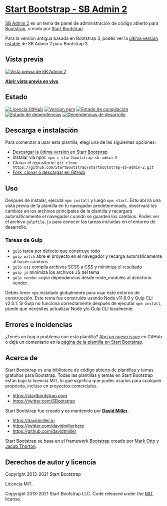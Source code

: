 # [Start Bootstrap - SB Admin 2](https://startbootstrap.com/theme/sb-admin-2/)

[SB Admin 2](https://startbootstrap.com/theme/sb-admin-2/) es un tema de panel de administración de código abierto para [Bootstrap](https://getbootstrap.com/), creado por [Start Bootstrap](https://startbootstrap.com/).

Para la versión antigua basada en Bootstrap 3, podés ver la [última versión estable](https://github.com/StartBootstrap/startbootstrap-sb-admin-2/releases/tag/v3.3.7%2B1) de SB Admin 2 para Bootstrap 3.

## Vista previa

[![Vista previa de SB Admin 2](https://assets.startbootstrap.com/img/screenshots/themes/sb-admin-2.png)](https://startbootstrap.github.io/startbootstrap-sb-admin-2/)

**[Abrir vista previa en vivo](https://startbootstrap.github.io/startbootstrap-sb-admin-2/)**

## Estado

[![Licencia GitHub](https://img.shields.io/badge/license-MIT-blue.svg)](https://raw.githubusercontent.com/StartBootstrap/startbootstrap-sb-admin-2/master/LICENSE)
[![Versión npm](https://img.shields.io/npm/v/startbootstrap-sb-admin-2.svg)](https://www.npmjs.com/package/startbootstrap-sb-admin-2)
[![Estado de compilación](https://travis-ci.org/StartBootstrap/startbootstrap-sb-admin-2.svg?branch=master)](https://travis-ci.org/StartBootstrap/startbootstrap-sb-admin-2)
[![Estado de dependencias](https://david-dm.org/StartBootstrap/startbootstrap-sb-admin-2/status.svg)](https://david-dm.org/StartBootstrap/startbootstrap-sb-admin-2)
[![Dependencias de desarrollo](https://david-dm.org/StartBootstrap/startbootstrap-sb-admin-2/dev-status.svg)](https://david-dm.org/StartBootstrap/startbootstrap-sb-admin-2?type=dev)

## Descarga e instalación

Para comenzar a usar esta plantilla, elegí una de las siguientes opciones:

- [Descargar la última versión en Start Bootstrap](https://startbootstrap.com/theme/sb-admin-2/)
- Instalar vía npm: `npm i startbootstrap-sb-admin-2`
- Clonar el repositorio: `git clone https://github.com/StartBootstrap/startbootstrap-sb-admin-2.git`
- [Fork, clonar o descargar en GitHub](https://github.com/StartBootstrap/startbootstrap-sb-admin-2)

## Uso

Después de instalar, ejecutá `npm install` y luego `npm start`. Esto abrirá una vista previa de la plantilla en tu navegador predeterminado, observará los cambios en los archivos principales de la plantilla y recargará automáticamente el navegador cuando se guarden los cambios. Podés ver el archivo `gulpfile.js` para conocer las tareas incluidas en el entorno de desarrollo.

### Tareas de Gulp

- `gulp` tarea por defecto que construye todo
- `gulp watch` abre el proyecto en el navegador y recarga automáticamente al hacer cambios
- `gulp css` compila archivos SCSS a CSS y minimiza el resultado
- `gulp js` minimiza los archivos JS del tema
- `gulp vendor` copia dependencias desde node_modules al directorio vendor

Debés tener `npm` instalado globalmente para usar este entorno de construcción. Este tema fue construido usando Node v11.6.0 y Gulp CLI v2.0.1. Si Gulp no funciona correctamente después de ejecutar `npm install`, puede que necesites actualizar Node y/o Gulp CLI localmente.

## Errores e incidencias

¿Tenés un bug o problema con esta plantilla? [Abrí un nuevo issue](https://github.com/StartBootstrap/startbootstrap-sb-admin-2/issues) en GitHub o dejá un comentario en la [página de la plantilla en Start Bootstrap](https://startbootstrap.com/theme/sb-admin-2/).

## Acerca de

Start Bootstrap es una biblioteca de código abierto de plantillas y temas gratuitos para Bootstrap. Todas las plantillas y temas en Start Bootstrap están bajo la licencia MIT, lo que significa que podés usarlos para cualquier propósito, incluso en proyectos comerciales.

- <https://startbootstrap.com>
- <https://twitter.com/SBootstrap>

Start Bootstrap fue creado y es mantenido por **[David Miller](https://davidmiller.io/)**.

- <https://davidmiller.io>
- <https://twitter.com/davidmillerhere>
- <https://github.com/davidtmiller>

Start Bootstrap se basa en el framework [Bootstrap](https://getbootstrap.com/) creado por [Mark Otto](https://twitter.com/mdo) y [Jacob Thorton](https://twitter.com/fat).

## Derechos de autor y licencia

Copyright 2013-2021 Start Bootstrap

Licencia MIT.


Copyright 2013-2021 Start Bootstrap LLC. Code released under the [MIT](https://github.com/StartBootstrap/startbootstrap-resume/blob/master/LICENSE) license.
